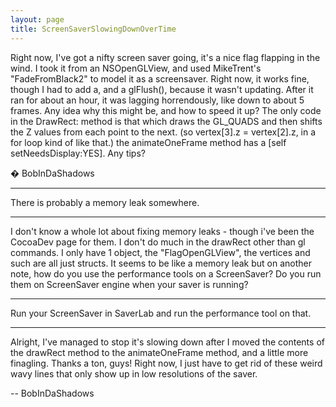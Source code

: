 ```yaml
---
layout: page
title: ScreenSaverSlowingDownOverTime
---
```


Right now, I've got a nifty screen saver going, it's a nice flag flapping in the wind. I took it from an NSOpenGLView, and used MikeTrent's "FadeFromBlack2" to model it as a screensaver. Right now, it works fine, though I had to add a, and a glFlush(), because it wasn't updating. After it ran for about an hour, it was lagging horrendously, like down to about 5 frames. Any idea why this might be, and how to speed it up? The only code in the DrawRect: method is that which draws the GL_QUADS and then shifts the Z values from each point to the next. (so vertex[3].z = vertex[2].z, in a for loop kind of like that.) the animateOneFrame method has a [self setNeedsDisplay:YES]. Any tips?

� BobInDaShadows

----

There is probably a memory leak somewhere.

----

I don't know a whole lot about fixing memory leaks -  though i've been the CocoaDev page for them. I don't do much in the drawRect other than gl commands. I only have 1 object, the "FlagOpenGLView", the vertices and such are all just structs. It seems to be like a memory leak but on another note, how do you use the performance tools on a ScreenSaver? Do you run them on ScreenSaver engine when your saver is running?

----

Run your ScreenSaver in SaverLab and run the performance tool on that.

----

Alright, I've managed to stop it's slowing down after I moved the contents of the drawRect method to the animateOneFrame method, and a little more finagling. Thanks a ton, guys! Right now, I just have to get rid of these weird wavy lines that only show up in low resolutions of the saver.

-- BobInDaShadows

